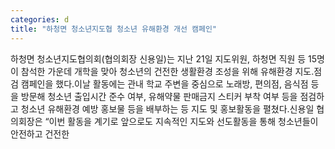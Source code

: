 ```yaml
---
categories: d
title: "하청면 청소년지도협 청소년 유해환경 개선 캠페인"
---
```

하청면 청소년지도협의회(협의회장 신용일)는 지난 21일 지도위원, 하청면 직원 등 15명이 참석한 가운데 개학을 맞아 청소년의 건전한 생활환경 조성을 위해 유해환경 지도&#8228;점검 캠페인을 했다.이날 활동에는 관내 학교 주변을 중심으로 노래방, 편의점, 음식점 등을 방문해 청소년 출입시간 준수 여부, 유해약물 판매금지 스티커 부착 여부 등을 점검하고 청소년 유해환경 예방 홍보물 등을 배부하는 등 지도 및 홍보활동을 펼쳤다.신용일 협의회장은 “이번 활동을 계기로 앞으로도 지속적인 지도와 선도활동을 통해 청소년들이 안전하고 건전한